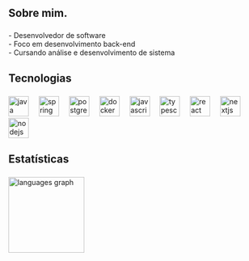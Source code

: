 <h2 align="left">Sobre mim.</h2>

###

<p align="left">- Desenvolvedor de software<br>- Foco em desenvolvimento back-end<br>- Cursando análise e desenvolvimento de sistema</p>

###

<h2 align="left">Tecnologias</h2>

###

<div align="left">
  <img src="https://skillicons.dev/icons?i=java" height="40" alt="java logo"  />
  <img width="12" />
  <img src="https://skillicons.dev/icons?i=spring" height="40" alt="spring logo"  />
  <img width="12" />
  <img src="https://skillicons.dev/icons?i=postgres" height="40" alt="postgresql logo"  />
  <img width="12" />
  <img src="https://skillicons.dev/icons?i=docker" height="40" alt="docker logo"  />
  <img width="12" />
  <img src="https://skillicons.dev/icons?i=js" height="40" alt="javascript logo"  />
  <img width="12" />
  <img src="https://skillicons.dev/icons?i=ts" height="40" alt="typescript logo"  />
  <img width="12" />
  <img src="https://skillicons.dev/icons?i=react" height="40" alt="react logo"  />
  <img width="12" />
  <img src="https://skillicons.dev/icons?i=nextjs" height="40" alt="nextjs logo"  />
  <img width="12" />
  <img src="https://skillicons.dev/icons?i=nodejs" height="40" alt="nodejs logo"  />
</div>

###

<h2 align="left">Estatísticas</h2>

###

<div align="left">
  <img src="https://github-readme-stats.vercel.app/api/top-langs?username=diiegodev&locale=pt-br&hide_title=false&layout=compact&card_width=320&langs_count=5&theme=rose_pine&hide_border=true&order=2" height="150" alt="languages graph"  />
</div>

###
